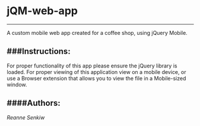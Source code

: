 # jQM-web-app
------------------
A custom mobile web app created for a coffee shop, using jQuery Mobile.  


###Instructions:
------------------------

For proper functionality of this app please ensure the jQuery library is loaded. For proper viewing of this application view on a mobile device, or use a Browser extension that allows you to view the file in a Mobile-sized window.

####Authors:
---------------------------
*Reanne Senkiw*
